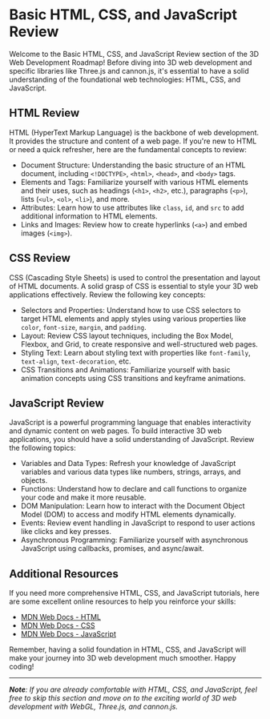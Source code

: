 # Basic HTML, CSS, and JavaScript Review

Welcome to the Basic HTML, CSS, and JavaScript Review section of the 3D Web Development Roadmap! Before diving into 3D web development and specific libraries like Three.js and cannon.js, it's essential to have a solid understanding of the foundational web technologies: HTML, CSS, and JavaScript.

## HTML Review

HTML (HyperText Markup Language) is the backbone of web development. It provides the structure and content of a web page. If you're new to HTML or need a quick refresher, here are the fundamental concepts to review:

- Document Structure: Understanding the basic structure of an HTML document, including `<!DOCTYPE>`, `<html>`, `<head>`, and `<body>` tags.
- Elements and Tags: Familiarize yourself with various HTML elements and their uses, such as headings (`<h1>`, `<h2>`, etc.), paragraphs (`<p>`), lists (`<ul>`, `<ol>`, `<li>`), and more.
- Attributes: Learn how to use attributes like `class`, `id`, and `src` to add additional information to HTML elements.
- Links and Images: Review how to create hyperlinks (`<a>`) and embed images (`<img>`).

## CSS Review

CSS (Cascading Style Sheets) is used to control the presentation and layout of HTML documents. A solid grasp of CSS is essential to style your 3D web applications effectively. Review the following key concepts:

- Selectors and Properties: Understand how to use CSS selectors to target HTML elements and apply styles using various properties like `color`, `font-size`, `margin`, and `padding`.
- Layout: Review CSS layout techniques, including the Box Model, Flexbox, and Grid, to create responsive and well-structured web pages.
- Styling Text: Learn about styling text with properties like `font-family`, `text-align`, `text-decoration`, etc.
- CSS Transitions and Animations: Familiarize yourself with basic animation concepts using CSS transitions and keyframe animations.

## JavaScript Review

JavaScript is a powerful programming language that enables interactivity and dynamic content on web pages. To build interactive 3D web applications, you should have a solid understanding of JavaScript. Review the following topics:

- Variables and Data Types: Refresh your knowledge of JavaScript variables and various data types like numbers, strings, arrays, and objects.
- Functions: Understand how to declare and call functions to organize your code and make it more reusable.
- DOM Manipulation: Learn how to interact with the Document Object Model (DOM) to access and modify HTML elements dynamically.
- Events: Review event handling in JavaScript to respond to user actions like clicks and key presses.
- Asynchronous Programming: Familiarize yourself with asynchronous JavaScript using callbacks, promises, and async/await.

## Additional Resources

If you need more comprehensive HTML, CSS, and JavaScript tutorials, here are some excellent online resources to help you reinforce your skills:

- [MDN Web Docs - HTML](https://developer.mozilla.org/en-US/docs/Web/HTML)
- [MDN Web Docs - CSS](https://developer.mozilla.org/en-US/docs/Web/CSS)
- [MDN Web Docs - JavaScript](https://developer.mozilla.org/en-US/docs/Web/JavaScript)

Remember, having a solid foundation in HTML, CSS, and JavaScript will make your journey into 3D web development much smoother. Happy coding!

---

_**Note**: If you are already comfortable with HTML, CSS, and JavaScript, feel free to skip this section and move on to the exciting world of 3D web development with WebGL, Three.js, and cannon.js._

